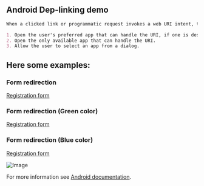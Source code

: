## Android Dep-linking demo

```markdown
When a clicked link or programmatic request invokes a web URI intent, the Android system tries each of the following actions, in sequential order, until the request succeeds:

1. Open the user's preferred app that can handle the URI, if one is designated.
2. Open the only available app that can handle the URI.
3. Allow the user to select an app from a dialog.

```

## Here some examples:

### Form redirection
[Registration form](https://forms.gle/QLKHJUne9JfS832Z9/)

### Form redirection (Green color)
[Registration form](https://forms.gle/QLKHJUne9JfS832Z9?green)

### Form redirection (Blue color)
[Registration form](https://forms.gle/QLKHJUne9JfS832Z9?blue)


![Image](https://utek.skule.ca/imgs/konrad-logo-full.jpg)


For more information see [Android documentation](https://developer.android.com/training/app-links/deep-linking).

